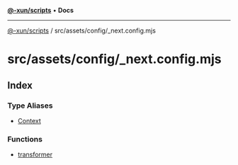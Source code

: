 [**@-xun/scripts**](../../../../README.md) • **Docs**

***

[@-xun/scripts](../../../../README.md) / src/assets/config/\_next.config.mjs

# src/assets/config/\_next.config.mjs

## Index

### Type Aliases

- [Context](type-aliases/Context.md)

### Functions

- [transformer](functions/transformer.md)

